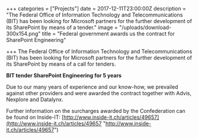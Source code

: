 +++
categories = ["Projects"]
date = 2017-12-11T23:00:00Z
description = "The Federal Office of Information Technology and Telecommunications (BIT) has been looking for Microsoft partners for the further development of its SharePoint by means of a tender."
image = "/uploads/download-300x154.png"
title = "Federal government awards us the contract for SharePoint Engineering"

+++
The Federal Office of Information Technology and Telecommunications (BIT) has been looking for Microsoft partners for the further development of its SharePoint by means of a call for tenders.

**BIT tender SharePoint Engineering for 5 years**

Due to our many years of experience and our know-how, we prevailed against other providers and were awarded the contract together with Advis, Nexplore and Datalynx.

Further information on the surcharges awarded by the Confederation can be found on Inside-IT: [http://www.inside-it.ch/articles/49657](http://www.inside-it.ch/articles/49657 "http://www.inside-it.ch/articles/49657")